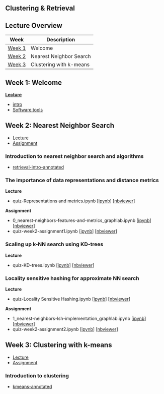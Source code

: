 Clustering & Retrieval
---

## Lecture Overview

| Week | Description |
|--------------------------------------------------------------------------------------------------------------|-------------------------------------------------------------------------------------------------------------------------------------------------------------------|
| [Week 1](https://github.com/tuanavu/coursera-university-of-washington/tree/master/machine_learning/4_clustering_and_retrieval#week-1-welcome) | Welcome |
| [Week 2](https://github.com/tuanavu/coursera-university-of-washington/tree/master/machine_learning/4_clustering_and_retrieval#week-2-nearest-neighbor-search) | Nearest Neighbor Search |
| [Week 3](https://github.com/tuanavu/coursera-university-of-washington/tree/master/machine_learning/4_clustering_and_retrieval#week-3-clustering-with-k-means) | Clustering with k-means |


## Week 1: Welcome

**[Lecture](./lecture/week1)**
- [intro](./lecture/week1/01_slides-presented-in-this-module_intro.pdf)
- [Software tools](./lecture/week1/Software%20tools.pdf)

## Week 2: Nearest Neighbor Search

- [Lecture](./lecture/week2)
- [Assignment](./assignment/week2)

### Introduction to nearest neighbor search and algorithms

- [retrieval-intro-annotated](./lecture/week2/01_slides-presented-in-this-module_retrieval-intro-annotated.pdf)

### The importance of data representations and distance metrics

**Lecture**
- quiz-Representations and metrics.ipynb [[ipynb](./lecture/week2/quiz-Representations%20and%20metrics.ipynb)] [[nbviewer](http://nbviewer.jupyter.org/github/tuanavu/coursera-university-of-washington/blob/master/machine_learning/4_clustering_and_retrieval/lecture/week2/quiz-Representations%20and%20metrics.ipynb)]

**Assignment**
- 0_nearest-neighbors-features-and-metrics_graphlab.ipynb [[ipynb](./assignment/week2/0_nearest-neighbors-features-and-metrics_graphlab.ipynb)] [[nbviewer](http://nbviewer.jupyter.org/github/tuanavu/coursera-university-of-washington/blob/master/machine_learning/4_clustering_and_retrieval/assigment/week2/0_nearest-neighbors-features-and-metrics_graphlab.ipynb)]
- quiz-week2-assignment1.ipynb [[ipynb](./assignment/week2/quiz-week2-assignment1.ipynb)] [[nbviewer](http://nbviewer.jupyter.org/github/tuanavu/coursera-university-of-washington/blob/master/machine_learning/4_clustering_and_retrieval/assigment/week2/quiz-week2-assignment1.ipynb)]

### Scaling up k-NN search using KD-trees

**Lecture**
- quiz-KD-trees.ipynb [[ipynb](./lecture/week2/quiz-KD-trees.ipynb)] [[nbviewer](http://nbviewer.jupyter.org/github/tuanavu/coursera-university-of-washington/blob/master/machine_learning/4_clustering_and_retrieval/lecture/week2/quiz-KD-trees.ipynb)]

### Locality sensitive hashing for approximate NN search

**Lecture**
- quiz-Locality Sensitive Hashing.ipynb [[ipynb](./lecture/week2/quiz-Locality%20Sensitive%20Hashing.ipynb)] [[nbviewer](http://nbviewer.jupyter.org/github/tuanavu/coursera-university-of-washington/blob/master/machine_learning/4_clustering_and_retrieval/lecture/week2/quiz-Locality%20Sensitive%20Hashing.ipynb)]

**Assignment**
- 1_nearest-neighbors-lsh-implementation_graphlab.ipynb [[ipynb](./assignment/week2/1_nearest-neighbors-lsh-implementation_graphlab.ipynb)] [[nbviewer](http://nbviewer.jupyter.org/github/tuanavu/coursera-university-of-washington/blob/master/machine_learning/4_clustering_and_retrieval/assigment/week2/1_nearest-neighbors-lsh-implementation_graphlab.ipynb)]
- quiz-week2-assignment2.ipynb [[ipynb](./assignment/week2/quiz-week2-assignment2.ipynb)] [[nbviewer](http://nbviewer.jupyter.org/github/tuanavu/coursera-university-of-washington/blob/master/machine_learning/4_clustering_and_retrieval/assigment/week2/quiz-week2-assignment2.ipynb)]


## Week 3: Clustering with k-means

- [Lecture](./lecture/week3)
- [Assignment](./assignment/week3)

### Introduction to clustering

- [kmeans-annotated](./lecture/week3/01_slides-presented-in-this-module_kmeans-annotated.pdf)

